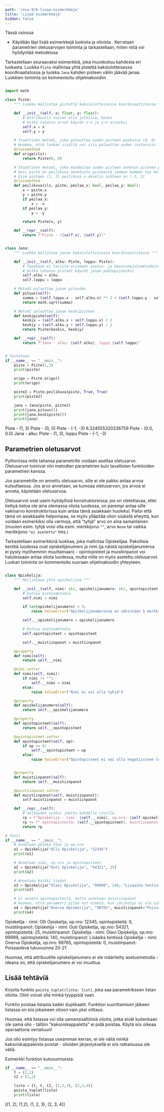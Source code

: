 ```yaml
---
path: '/osa-9/6-lisaa-esimerkkeja'
title: 'Lisää esimerkkejä'
hidden: false
---
```


<text-box variant='learningObjectives' name='Oppimistavoitteet'>

Tässä osiossa

- Käydään läpi lisää esimerkkejä luokista ja olioista
. Kerrataan parametrien oletusarvojen toiminta ja tarkastellaan, miten niitä voi hyödyntää metodeissa

</text-box>

Tarkastellaan seuraavaksi esimerkkiä, joka muodostuu kahdesta eri luokasta. Luokka `Piste` mallintaa yhtä pistettä kaksiulotteisessa koordinaatistossa ja luokka `Jana` kahden pisteen väliin jäävää janaa. Luokkien toiminta on kommentoitu ohjelmakoodiin


```python

import math

class Piste:
    """ Luokka mallintaa pistettä kaksiulotteisessa koordinaatistossa """

    def __init__(self, x: float, y: float):
        # Attribuutit voivat olla julkisia, koska
        # mitkä tahansa arvot käyvät x:n ja y:n arvoiksi
        self.x = x
        self.y = y

    # Staattinen metodi, joka palauttaa uuden pisteen paikassa (0, 0)
    # Huomaa, että luokan sisältä voi siis palauttaa uuden instanssin luokasta
    @classmethod
    def origo(cls):
        return Piste(0, 0)

    # Staattinen metodi, joka muodostaa uuden pisteen annetun pisteen perusteella
    # Uusi piste on peilikuva annetusta pisteestä jomman kumman tai molempien akselien suhteen
    # Esim pisteen (1, 3) peilikuva x-akselin suhteen on (-1, 3)
    @classmethod
    def peilikuva(cls, piste, peilaa_x: bool, peilaa_y: bool):
        x = piste.x
        y = piste.y
        if peilaa_x:
            x = -x
        if peilaa_y:
            y = -y

        return Piste(x, y)

    def __repr__(self):
        return f"Piste - ({self.x}, {self.y})"


class Jana:
    """ Luokka mallintaa janaa kaksiulotteisessa koordinaatistossa """

    def __init__(self, alku: Piste, loppu: Piste):
        # Taaskaan ei tarvita eriskeen asetus- ja havainnointimetodeita,
        # mitkä tahansa pisteet käyvät janan päätepisteiksi
        self.alku = alku
        self.loppu = loppu

    # Metodi palauttaa janan pituuden
    def pituus(self):
        summa = (self.loppu.x - self.alku.x) ** 2 + (self.loppu.y - self.alku.y) ** 2
        return math.sqrt(summa)

    # Metodi palauttaa janan keskipisteen
    def keskipiste(self):
        keskix = (self.alku.x + self.loppu.x) / 2
        keskiy = (self.alku.y + self.loppu.y) / 2
        return Piste(keskix, keskiy)

    def __repr__(self):
        return f"Jana - alku: {self.alku}, loppu {self.loppu}"


# Testataan
if __name__ == "__main__":
    piste = Piste(1,3)
    print(piste)

    origo = Piste.origo()
    print(origo)

    piste2 = Piste.peilikuva(piste, True, True)
    print(piste2)

    jana = Jana(piste, piste2)
    print(jana.pituus())
    print(jana.keskipiste())
    print(jana)

```

<sample-output>

Piste - (1, 3)
Piste - (0, 0)
Piste - (-1, -3)
6.324555320336759
Piste - (0.0, 0.0)
Jana - alku: Piste - (1, 3), loppu Piste - (-1, -3)

</sample-output>

## Parametrien oletusarvot

Pythonissa mille tahansa parametrille voidaan asettaa oletusarvo. Oletusarvot toimivat niin metodien parametrien kuin tavallisten funktioiden parametrien kanssa.

Jos parametrille on annettu oletusarvo, sille ei ole pakko antaa arvoa kutsuttaessa. Jos arvo annetaan, se kumoaa oletusarvon; jos arvoa ei anneta, käytetään oletusarvoa.

Oletusarvot ovat usein hyödyllisiä konstruktoreissa: jos on oletettavaa, ettei tiettyä tietoa ole aina olemassa oliota luodessa, on parempi antaa sille vakioarvo konstruktorissa kuin antaa tämä asiakkaan huoleksi. Paitsi että tämä on asiakkaalle helpompaa, se myös ylläpitää olion sisäistä eheyttä, kun voidaan esimerkiksi olla varmoja, että "tyhjä" arvo on aina samanlainen (muuten esim. tyhjä voisi olla  esim. merkkijono `""`, arvo `None` tai vaikka merkkijono `"ei asetettu"` tms.)

Tarkastellaan esimerkkinä luokkaa, joka mallintaa Opiskelijaa. Pakollisia kenttiä luodessa ovat opiskelijanumero ja nimi (ja näistä opiskelijanumeroa ei pysty myöhemmin muuttamaan) - opintopisteet ja muistiinpanot voi halutessaan antaa oliota luodessa, mutta niille on myös asetettu oletusarvot. Luokan toiminta on kommentoitu suoraan ohjelmakoodin yhteyteen.

```python

class Opiskelija:
    """ Mallintaaa yhtä opiskelijaa """

    def __init__(self, nimi: str, opiskelijanumero: str, opintopisteet:int = 0, muistiinpanot:str = ""):
        # kutsuu asetusmetodia
        self.nimi = nimi

        if len(opiskelijanumero) < 5:
            raise ValueError("Opiskelijanumerossa on vähintään 5 merkkiä")

        self.__opiskelijanumero = opiskelijanumero

        # Kutsuu asetusmetodia
        self.opintopisteet = opintopisteet

        self.__muistiinpanot = muistiinpanot

    @property
    def nimi(self):
        return self.__nimi

    @nimi.setter
    def nimi(self, nimi):
        if nimi != "":
            self.__nimi = nimi
        else:
            raise ValueError("Nimi ei voi olla tyhjä")

    @property
    def opiskelijanumero(self):
        return self.__opiskelijanumero

    @property
    def opintopisteet(self):
        return self.__opintopisteet

    @opintopisteet.setter
    def opintopisteet(self, op):
        if op >= 0:
            self.__opintopisteet = op
        else:
            raise ValueError("Opintopisteet ei voi olla negatiivinen luku")


    @property
    def muistiinpanot(self):
        return self.__muistiinpanot

    @muistiinpanot.setter
    def muistiinpanot(self, muistiinpanot):
        self.muistiinpanot = muistiinpanot

    def __repr__(self):
        # Selkeyden vuoksi jaettu kahdelle riville
        rp = f"Opiskelija - nimi: {self.__nimi}, op.nro: {self.opiskelijanumero},"
        rp += f" opintopisteitä: {self.__opintopisteet}, muistiinpanot: {self.muistiinpanot}"
        return rp

# Testi
if __name__ == "__main__":
    # Annetaan pelkkä nimi ja op.nro
    o1 = Opiskelija("Olli Opiskelija", "12345")
    print(o1)

    # Annetaan nimi, op.nro ja opintopisteet
    o2 = Opiskelija("Outi Opiskelija", "54321", 25)
    print(o2)

    # Annetaan kaikki tiedot
    o3 = Opiskelija("Olavi Opiskelija", "99999", 140, "Lisäaika tentissä")
    print(o3)

    # Ei anneta opintopisteitä, mutta annetaan muistiinpanot
    # Huomaa, että parametri pitää nyt nimetä, kun järjestys ei ole oikea
    o4 = Opiskelija("Onerva Opiskelija", "98765", muistiinpanot="Poissaoleva lukuvuonna 20-21")
    print(o4)

```

<sample-output>

Opiskelija - nimi: Olli Opiskelija, op.nro: 12345, opintopisteitä: 0, muistiinpanot:
Opiskelija - nimi: Outi Opiskelija, op.nro: 54321, opintopisteitä: 25, muistiinpanot:
Opiskelija - nimi: Olavi Opiskelija, op.nro: 99999, opintopisteitä: 140, muistiinpanot: Lisäaika tentissä
Opiskelija - nimi: Onerva Opiskelija, op.nro: 98765, opintopisteitä: 0, muistiinpanot: Poissaoleva lukuvuonna 20-21

</sample-output>

Huomaa, että attribuutille opiskelijanumero ei ole määritelty asetusmetodia - ideana on, että opiskelijanumero ei voi muuttua.


## Lisää tehtäviä

<programming-exercise name='Poista tuplat' tmcname='osa09-xx_poista_tuplat'>

Kirjoita funktio `poista_tuplat(lista: list)`, joka saa parametrikseen listan olioita. Oliot voivat olla minkä tyyppisiä vaan.

Funktio poistaa listasta kaikki duplikaatit. Funktion suorittamisen jälkeen listassa on siis jokaiseen olioon vain yksi viittaus.

Huomaa, että listassa voi olla samansisältöisiä olioita, jotka eivät kuitenkaan ole sama olio - tällöin "kaksoiskappaletta" ei pidä poistaa. Käytä siis oikeaa operaattoria vertailuun!

Jos olio esiintyy listassa useamman kerran, ei ole väliä minkä kaksoiskappaleista poistat - olioiden järjestyksellä ei siis ratkaisussa ole väliä.

Esimerkki funktion kutusumisesta:

```python
if __name__ == "__main__":
    t = (1,2)
    t2 = (1,2)

    lista = [t, t, t2, (1,2,3), (2,3,4)]
    poista_tuplat(lista)
    print(lista)
```

<sample-output>

[(1, 2), (1,2), (1, 2, 3), (2, 3, 4)]

</sample-output>

</programming-exercise>

